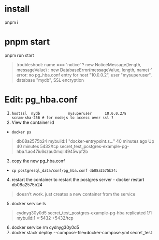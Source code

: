 # install
pnpm i

# pnpm start
pnpm run start

> troubleshoot: name === 'notice' ? new NoticeMessage(length, messageValue) : new DatabaseError(messageValue, length, name)
                                                                    ^
error: no pg_hba.conf entry for host "10.0.0.2", user "mysuperuser", database "mydb", SSL encryption

# Edit: pg_hba.conf
1. `hostssl	 mydb             mysuperuser      10.0.0.2/8            scram-sha-256 # for nodejs to access over ssl ?`
2. View the container id
- `docker ps`
> db08a2575b24   mybuild:1   "docker-entrypoint.s…"   40 minutes ago   Up 40 minutes   5432/tcp   secret_test_postgres-example-pg-hba.1.ao47iu6szau0mqll4945wpf2b
3. copy the new pg_hba.conf
- `cp postgresql_data/conf/pg_hba.conf db08a2575b24:`

4. restart the container to restart the postgres server -
docker restart db08a2575b24
> doesn't work. just creates a new container from the service
5. docker service ls
> cydnyg30y0d5   secret_test_postgres-example-pg-hba   replicated   1/1        mybuild:1   *:5432->5432/tcp
6. docker service rm cydnyg30y0d5
7. docker stack deploy --compose-file=docker-compose.yml secret_test